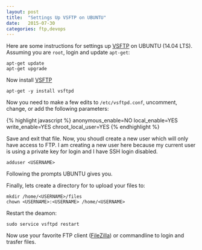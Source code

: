 ```yaml
---
layout: post
title:  "Settings Up VSFTP on UBUNTU"
date:   2015-07-30
categories: ftp,devops
---
```


Here are some instructions for settings up [VSFTP](https://en.wikipedia.org/wiki/Vsftpd) on UBUNTU (14.04 LTS).
Assuming you are `root`, login and update `apt-get`:

```
apt-get update
apt-get upgrade
```

Now install [VSFTP](https://en.wikipedia.org/wiki/Vsftpd)

```
apt-get -y install vsftpd
```

Now you need to make a few edits to `/etc/vsftpd.conf`, uncomment, change, or add the following parameters:

{% highlight javascript %}
anonymous_enable=NO
local_enable=YES
write_enable=YES
chroot_local_user=YES
{% endhighlight %}

Save and exit that file. Now, you shoudl create a new user which will only have access to FTP. I am creating a new user here because my current user is using a private key for login and I have SSH login disabled.

```
adduser <USERNAME>
```

Following the prompts UBUNTU gives you.

Finally, lets create a directory for to upload your files to:

```
mkdir /home/<USERNAME>/files
chown <USERNAME>:<USERNAME> /home/<USERNAME>
```

Restart the deamon:

```
sudo service vsftpd restart
```

Now use your favorite FTP client ([FileZilla](https://filezilla-project.org/)) or commandline to login and trasfer files.


